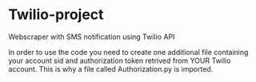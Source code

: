 # Twilio-project
Webscraper with SMS notification using Twilio API

In order to use the code you need to create one additional file containing your account sid and authorization token retrived from YOUR Twilio account. This is why a file called Authorization.py is imported.
